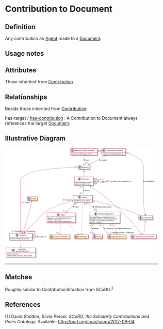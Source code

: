 # Contribution to Document

## Definition
Any contribution an [Agent](../entities/Agent.md) made to a [Document](../entities/Document.md).

## Usage notes

## Attributes
Those inherited from [Contribution](../entities/Contribution.md#attributes)

## Relationships
Beside those inherited from [Contribution](../entities/Contribution.md#relationships):

<a name="rel__has-target">has-target</a> / [has-contribution](../entities/Document.md#user-content-rel__has-contribution) : A Contribution to Document always references the target [Document](../entities/Document.md).

## Illustrative Diagram

![The Contributorship diagram](../diagrams/contributionToDocument.svg)

---
## Matches
Roughly similar to ContributionSituation from SCoRO.<sup>[1](#fn1)</sup>

## References
<a name="fn1">\[1\]</a> David Shotton, Silvio Peroni: *SCoRO, the Scholarly Contributions and Roles Ontology.* Available: http://purl.org/spar/scoro/2017-09-04
